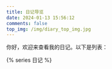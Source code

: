 ```yaml
---
title: 日记导览
date: 2024-01-13 15:56:12
comments: false
top_img: /img/diary_top_img.jpg
---
```

你好，欢迎来查看我的日记。以下是列表：

{% series 日记 %}
